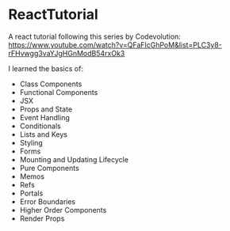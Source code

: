 # ReactTutorial

A react tutorial following this series by Codevolution: https://www.youtube.com/watch?v=QFaFIcGhPoM&list=PLC3y8-rFHvwgg3vaYJgHGnModB54rxOk3

I learned the basics of:
- Class Components
- Functional Components
- JSX
- Props and State
- Event Handling
- Conditionals
- Lists and Keys
- Styling
- Forms
- Mounting and Updating Lifecycle
- Pure Components
- Memos
- Refs
- Portals
- Error Boundaries
- Higher Order Components
- Render Props
